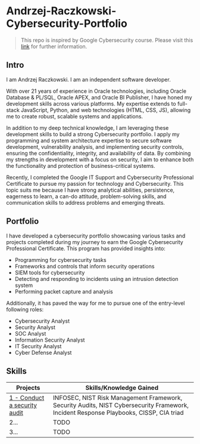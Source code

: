 # Andrzej-Raczkowski-Cybersecurity-Portfolio

> This repo is inspired by Google Cybersecurity course. Please visit this [link](https://www.coursera.org/google-certificates/cybersecurity-certificate) for further information.

## Intro

I am Andrzej Raczkowski. I am an independent software developer. 

With over 21 years of experience in Oracle technologies, including Oracle Database & PL/SQL, Oracle APEX, and Oracle BI Publisher, I have honed my development skills across various platforms. My expertise extends to full-stack JavaScript, Python, and web technologies (HTML, CSS, JS), allowing me to create robust, scalable systems and applications.

In addition to my deep technical knowledge, I am leveraging these development skills to build a strong Cybersecurity portfolio. I apply my programming and system architecture expertise to secure software development, vulnerability analysis, and implementing security controls, ensuring the confidentiality, integrity, and availability of data. By combining my strengths in development with a focus on security, I aim to enhance both the functionality and protection of business-critical systems.

Recently, I completed the Google IT Support and Cybersecurity Professional Certificate to pursue my passion for technology and Cybersecurity.  This topic suits me because I have strong analytical abilities, persistence, eagerness to learn, a can-do attitude, problem-solving skills, and communication skills to address problems and emerging threats.

## Portfolio

I have developed a cybersecurity portfolio showcasing various tasks and projects completed during my journey to earn the Google Cybersecurity Professional Certificate. This program has provided insights into:

* Programming for cybersecurity tasks
* Frameworks and controls that inform security operations
* SIEM tools for cybersecurity
* Detecting and responding to incidents using an intrusion detection system
* Performing packet capture and analysis

Additionally, it has paved the way for me to pursue one of the entry-level following roles:

* Cybersecurity Analyst
* Security Analyst
* SOC Analyst
* Information Security Analyst
* IT Security Analyst
* Cyber Defense Analyst

## Skills

| Projects    | Skills/Knowledge Gained |
| -------- | ------- |
| [1 - Conduct a security audit](1%20-%20SVIETE%20Conduct%20a%20security%20audit.md)  | INFOSEC, NIST Risk Management Framework, Security Audits, NIST Cybersecurity Framework, Incident Response Playbooks, CISSP, CIA triad    |
| 2... | TODO     |
| 3...    | TODO    |
